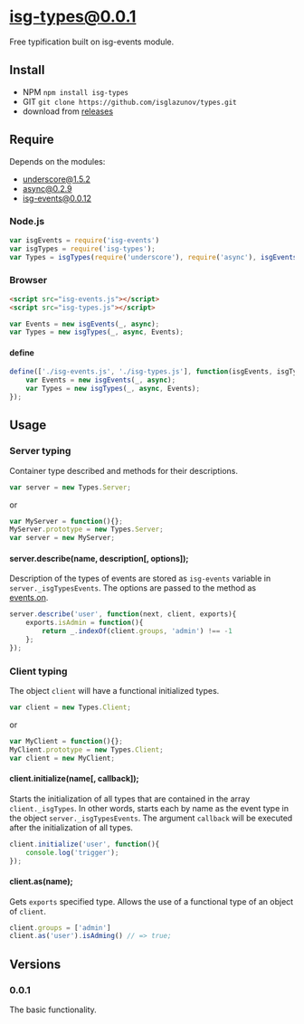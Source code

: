 # isg-types@0.0.1
Free typification built on isg-events module.

## Install

* NPM `npm install isg-types`
* GIT `git clone https://github.com/isglazunov/types.git`
* download from [releases](https://github.com/isglazunov/types/releases)

## Require
Depends on the modules:
* [underscore@1.5.2](https://github.com/jashkenas/underscore)
* [async@0.2.9](https://github.com/caolan/async)
* [isg-events@0.0.12](https://github.com/isglazunov/events)

### Node.js
```js
var isgEvents = require('isg-events')
var isgTypes = require('isg-types');
var Types = isgTypes(require('underscore'), require('async'), isgEvents(require('underscore'), require('async')));
```

### Browser
```html
<script src="isg-events.js"></script>
<script src="isg-types.js"></script>
```
```js
var Events = new isgEvents(_, async);
var Types = new isgTypes(_, async, Events);
```

#### define
```js
define(['./isg-events.js', './isg-types.js'], function(isgEvents, isgTypes){
    var Events = new isgEvents(_, async);
    var Types = new isgTypes(_, async, Events);
});
```

## Usage

### Server typing
Container type described and methods for their descriptions.
```js
var server = new Types.Server;
```
or
```js
var MyServer = function(){};
MyServer.prototype = new Types.Server;
var server = new MyServer;
```

#### server.describe(name, description[, options]);
Description of the types of events are stored as `isg-events` variable in `server._isgTypesEvents`.
The options are passed to the method as [events.on](https://github.com/isglazunov/events#eventsonname-callback-options).
```js
server.describe('user', function(next, client, exports){
    exports.isAdmin = function(){
        return _.indexOf(client.groups, 'admin') !== -1
    };
});
```

### Client typing
The object `client` will have a functional initialized types.
```js
var client = new Types.Client;
```
or
```js
var MyClient = function(){};
MyClient.prototype = new Types.Client;
var client = new MyClient;
```

#### client.initialize(name[, callback]);
Starts the initialization of all types that are contained in the array `client._isgTypes`.
In other words, starts each by name as the event type in the object `server._isgTypesEvents`.
The argument `callback` will be executed after the initialization of all types.
```js
client.initialize('user', function(){
    console.log('trigger');
});
```

#### client.as(name);
Gets `exports` specified type.
Allows the use of a functional type of an object of `client`.
```js
client.groups = ['admin']
client.as('user').isAdming() // => true;
```

## Versions
### 0.0.1
The basic functionality.
